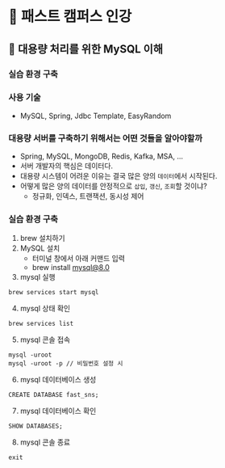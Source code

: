 # :book: 패스트 캠퍼스 인강
## :pushpin: 대용량 처리를 위한 MySQL 이해
### 실습 환경 구축

### 사용 기술
- MySQL, Spring, Jdbc Template, EasyRandom

### 대용량 서버를 구축하기 위해서는 어떤 것들을 알아야할까
- Spring, MySQL, MongoDB, Redis, Kafka, MSA, ...
- 서버 개발자의 핵심은 데이터다.
- 대용량 시스템이 어려운 이유는 결국 많은 양의 `데이터`에서 시작된다.
- 어떻게 많은 양의 데이터를 안정적으로 `삽입`, `갱신`, `조회`할 것이냐?
  - 정규화, 인덱스, 트랜잭션, 동시성 제어

### 실습 환경 구축
1. brew 설치하기
2. MySQL 설치
   - 터미널 창에서 아래 커맨드 입력
   - brew install mysql@8.0
3. mysql 실행
````
brew services start mysql
````
4. mysql 상태 확인
````
brew services list
````
5. mysql 콘솔 접속
````
mysql -uroot
mysql -uroot -p // 비밀번호 설정 시
````
6. mysql 데이터베이스 생성
```text
CREATE DATABASE fast_sns;
```
7. mysql 데이터베이스 확인
````
SHOW DATABASES;
````
8. mysql 콘솔 종료
````
exit
````
